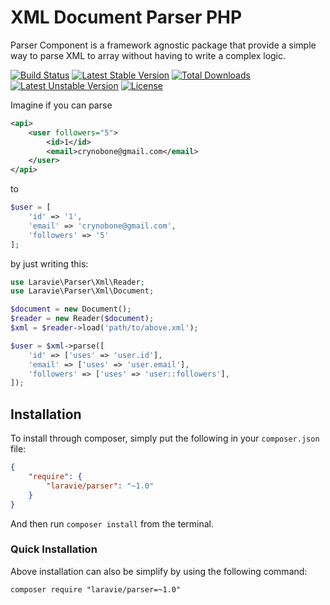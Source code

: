 XML Document Parser PHP
==============


Parser Component is a framework agnostic package that provide a simple way to parse XML to array without having to write a complex logic.

[![Build Status](https://travis-ci.org/laravie/parser.svg?branch=master)](https://travis-ci.org/laravie/parser)
[![Latest Stable Version](https://poser.pugx.org/laravie/parser/version)](https://packagist.org/packages/laravie/parser)
[![Total Downloads](https://poser.pugx.org/laravie/parser/downloads)](https://packagist.org/packages/laravie/parser)
[![Latest Unstable Version](https://poser.pugx.org/laravie/parser/v/unstable)](//packagist.org/packages/laravie/parser)
[![License](https://poser.pugx.org/laravie/parser/license)](https://packagist.org/packages/laravie/parser)

Imagine if you can parse

```xml
<api>
    <user followers="5">
        <id>1</id>
        <email>crynobone@gmail.com</email>
    </user>
</api>
```

to

```php
$user = [
    'id' => '1',
    'email' => 'crynobone@gmail.com',
    'followers' => '5'
];
```

by just writing this:

```php
use Laravie\Parser\Xml\Reader;
use Laravie\Parser\Xml\Document;

$document = new Document();
$reader = new Reader($document);
$xml = $reader->load('path/to/above.xml');

$user = $xml->parse([
    'id' => ['uses' => 'user.id'],
    'email' => ['uses' => 'user.email'],
    'followers' => ['uses' => 'user::followers'],
]);
```

## Installation

To install through composer, simply put the following in your `composer.json` file:

```json
{
    "require": {
        "laravie/parser": "~1.0"
    }
}
```

And then run `composer install` from the terminal.

### Quick Installation

Above installation can also be simplify by using the following command:

    composer require "laravie/parser=~1.0"

